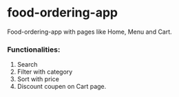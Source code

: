 # food-ordering-app
Food-ordering-app with pages like Home, Menu and Cart.

### Functionalities:
1. Search 
2. Filter with category
3. Sort with price
4. Discount coupen on Cart page. 
